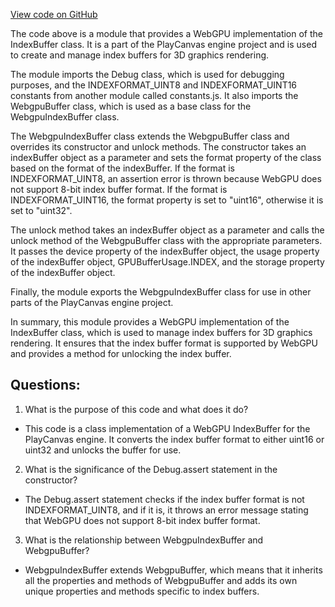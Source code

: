 [View code on GitHub](https://github.com/playcanvas/engine/src/platform/graphics/webgpu/webgpu-index-buffer.js)

The code above is a module that provides a WebGPU implementation of the IndexBuffer class. It is a part of the PlayCanvas engine project and is used to create and manage index buffers for 3D graphics rendering.

The module imports the Debug class, which is used for debugging purposes, and the INDEXFORMAT_UINT8 and INDEXFORMAT_UINT16 constants from another module called constants.js. It also imports the WebgpuBuffer class, which is used as a base class for the WebgpuIndexBuffer class.

The WebgpuIndexBuffer class extends the WebgpuBuffer class and overrides its constructor and unlock methods. The constructor takes an indexBuffer object as a parameter and sets the format property of the class based on the format of the indexBuffer. If the format is INDEXFORMAT_UINT8, an assertion error is thrown because WebGPU does not support 8-bit index buffer format. If the format is INDEXFORMAT_UINT16, the format property is set to "uint16", otherwise it is set to "uint32".

The unlock method takes an indexBuffer object as a parameter and calls the unlock method of the WebgpuBuffer class with the appropriate parameters. It passes the device property of the indexBuffer object, the usage property of the indexBuffer object, GPUBufferUsage.INDEX, and the storage property of the indexBuffer object.

Finally, the module exports the WebgpuIndexBuffer class for use in other parts of the PlayCanvas engine project.

In summary, this module provides a WebGPU implementation of the IndexBuffer class, which is used to manage index buffers for 3D graphics rendering. It ensures that the index buffer format is supported by WebGPU and provides a method for unlocking the index buffer.
## Questions: 
 1. What is the purpose of this code and what does it do?
- This code is a class implementation of a WebGPU IndexBuffer for the PlayCanvas engine. It converts the index buffer format to either uint16 or uint32 and unlocks the buffer for use.

2. What is the significance of the Debug.assert statement in the constructor?
- The Debug.assert statement checks if the index buffer format is not INDEXFORMAT_UINT8, and if it is, it throws an error message stating that WebGPU does not support 8-bit index buffer format.

3. What is the relationship between WebgpuIndexBuffer and WebgpuBuffer?
- WebgpuIndexBuffer extends WebgpuBuffer, which means that it inherits all the properties and methods of WebgpuBuffer and adds its own unique properties and methods specific to index buffers.